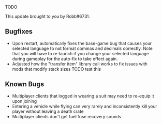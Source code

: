 TODO




This update brought to you by Robb#6731.

## Bugfixes

- Upon restart, automatically fixes the base-game bug that causes your selected language to not format commas and decimals correctly. Note that you will have to re-launch if you change your selected language during gameplay for the auto-fix to take effect again.
- Adjusted how the "transfer item" library call works to fix issues with mods that modify stack sizes TODO test this

## Known Bugs

- Multiplayer clients that logged in wearing a suit may need to re-equip it upon joining
- Entering a vehicle while flying can very rarely and inconsistently kill your player without leaving a death crate
- Multiplayer clients don't get fuel fuse recovery sounds
